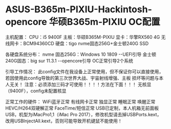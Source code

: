 # ASUS-B365m-PIXIU-Hackintosh-opencore  华硕B365m-PIXIU  OC配置

主机配置：
CPU：i5 9400F
主板：华硕B365M-PIXIU
显卡：华擎RX560 4G
无线网卡：BCM94360CD
硬盘：tigo nvme固态256G+金士顿240G SSD

各硬盘系统分布：
nvme 固态256G：Windows 10 1809 --UEFI引导
金士顿240G固态：big sur 11.3.1 --opencore引导
OC正常引导2个系统

引导工作情况：
此config文件在我设备上正常使用，但不保证你可以直接使用，若因使用此config导致的第三次世界大战、宇宙射线增强、主板 损坏等问题与本人无关！
注意：必须添加三码才可使用！！！！方法在下面！！！
无核显（9400F），config未配置核显

正常工作的硬件：
WiFi蓝牙正常
有线网卡正常
独显正常
睡眠正常
唤醒正常
HEVC/H264双硬解正常
FaceTime/短信正常
USB已定制，本人机箱无前面板USB，机型为iMacPro1,1（iMac Pro 2017），修改机型请去掉USBPorts.kext， 改用USBInjectAll.kext，否则可能导致开机键鼠不能使用！
